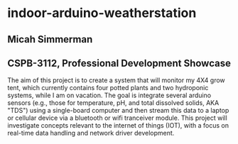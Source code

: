 # indoor-arduino-weatherstation

<h2>Micah Simmerman</h2>

<h2>CSPB-3112, Professional Development Showcase</h2>


The aim of this project is to create a system that will monitor my 4X4 grow tent, which currently contains four potted plants and two hydroponic systems, while I am on vacation. The goal is integrate several arduino sensors (e.g., those for temperature, pH, and total dissolved solids, AKA "TDS") using a single-board computer and then stream this data to a laptop or cellular device via a bluetooth or wifi tranceiver module. This project will investigate concepts relevant to the internet of things (IOT), with a focus on real-time data handling and network driver development.

